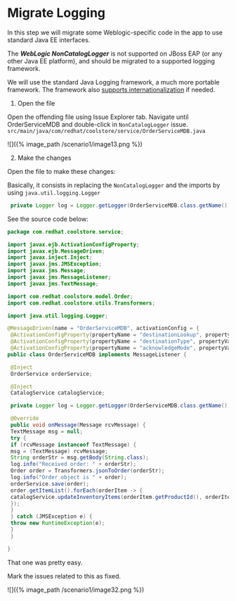 # Migrate Logging

In this step we will migrate some Weblogic-specific code in the app to use standard Java EE interfaces.

The _**WebLogic NonCatalogLogger**_ is not supported on JBoss EAP \(or any other Java EE platform\), and should be migrated to a supported logging framework.

We will use the standard Java Logging framework, a much more portable framework. The framework also [supports internationalization](https://docs.oracle.com/javase/8/docs/technotes/guides/logging/overview.html#a1.17) if needed.

1. Open the file

Open the offending file using Issue Explorer tab. Navigate until OrderServiceMDB and double-click in `NonCatalogLogger` issue. `src/main/java/com/redhat/coolstore/service/OrderServiceMDB.java`

![]({% image_path /scenario1/image13.png %})

2. Make the changes

Open the file to make these changes:

Basically, it consists in replacing the `NonCatalogLogger` and the imports by using `java.util.logging.Logger`

~~~java
 private Logger log = Logger.getLogger(OrderServiceMDB.class.getName());
~~~

See the source code below:

~~~java
package com.redhat.coolstore.service;

import javax.ejb.ActivationConfigProperty;
import javax.ejb.MessageDriven;
import javax.inject.Inject;
import javax.jms.JMSException;
import javax.jms.Message;
import javax.jms.MessageListener;
import javax.jms.TextMessage;

import com.redhat.coolstore.model.Order;
import com.redhat.coolstore.utils.Transformers;

import java.util.logging.Logger;

@MessageDriven(name = "OrderServiceMDB", activationConfig = {
 @ActivationConfigProperty(propertyName = "destinationLookup", propertyValue = "topic/orders"),
 @ActivationConfigProperty(propertyName = "destinationType", propertyValue = "javax.jms.Topic"),
 @ActivationConfigProperty(propertyName = "acknowledgeMode", propertyValue = "Auto-acknowledge")})
public class OrderServiceMDB implements MessageListener {

 @Inject
 OrderService orderService;

 @Inject
 CatalogService catalogService;

 private Logger log = Logger.getLogger(OrderServiceMDB.class.getName());

 @Override
 public void onMessage(Message rcvMessage) {
 TextMessage msg = null;
 try {
 if (rcvMessage instanceof TextMessage) {
 msg = (TextMessage) rcvMessage;
 String orderStr = msg.getBody(String.class);
 log.info("Received order: " + orderStr);
 Order order = Transformers.jsonToOrder(orderStr);
 log.info("Order object is " + order);
 orderService.save(order);
 order.getItemList().forEach(orderItem -> {
 catalogService.updateInventoryItems(orderItem.getProductId(), orderItem.getQuantity());
 });
 }
 } catch (JMSException e) {
 throw new RuntimeException(e);
 }
 }

}
~~~

That one was pretty easy.

Mark the issues related to this as fixed.

![]({% image_path /scenario1/image32.png %})


